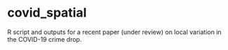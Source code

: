 # covid_spatial

R script and outputs for a recent paper (under review) on local variation in the COVID-19 crime drop.
